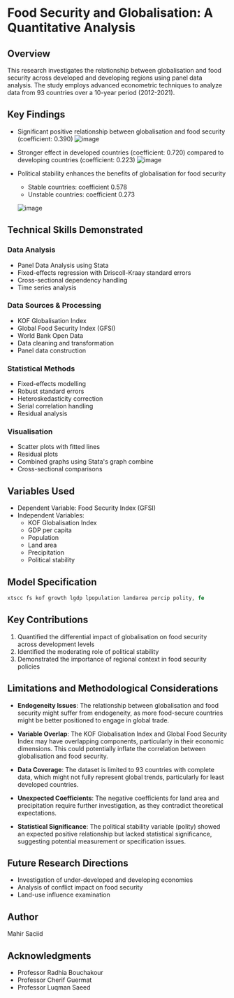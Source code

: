 # Food Security and Globalisation: A Quantitative Analysis

## Overview
This research investigates the relationship between globalisation and food security across developed and developing regions using panel data analysis. The study employs advanced econometric techniques to analyze data from 93 countries over a 10-year period (2012-2021).

## Key Findings
- Significant positive relationship between globalisation and food security (coefficient: 0.390)
![image](https://github.com/user-attachments/assets/f253fc9e-6412-488c-ad62-2d0e4265083e)
- Stronger effect in developed countries (coefficient: 0.720) compared to developing countries (coefficient: 0.223)
![image](https://github.com/user-attachments/assets/9854096e-4c22-473b-9855-5685ddf2772a)
- Political stability enhances the benefits of globalisation for food security
  - Stable countries: coefficient 0.578
  - Unstable countries: coefficient 0.273

  ![image](https://github.com/user-attachments/assets/e9cb0d8a-a3c2-4169-9fb9-262f779b5772)


## Technical Skills Demonstrated
### Data Analysis
- Panel Data Analysis using Stata
- Fixed-effects regression with Driscoll-Kraay standard errors
- Cross-sectional dependency handling
- Time series analysis

### Data Sources & Processing
- KOF Globalisation Index
- Global Food Security Index (GFSI)
- World Bank Open Data
- Data cleaning and transformation
- Panel data construction

### Statistical Methods
- Fixed-effects modelling
- Robust standard errors
- Heteroskedasticity correction
- Serial correlation handling
- Residual analysis

### Visualisation
- Scatter plots with fitted lines
- Residual plots
- Combined graphs using Stata's graph combine
- Cross-sectional comparisons

## Variables Used
- Dependent Variable: Food Security Index (GFSI)
- Independent Variables:
  - KOF Globalisation Index
  - GDP per capita
  - Population
  - Land area
  - Precipitation
  - Political stability

## Model Specification
```stata
xtscc fs kof growth lgdp lpopulation landarea percip polity, fe
```

## Key Contributions
1. Quantified the differential impact of globalisation on food security across development levels
2. Identified the moderating role of political stability
3. Demonstrated the importance of regional context in food security policies

## Limitations and Methodological Considerations
- **Endogeneity Issues**: The relationship between globalisation and food security might suffer from endogeneity, as more food-secure countries might be better positioned to engage in global trade.

- **Variable Overlap**: The KOF Globalisation Index and Global Food Security Index may have overlapping components, particularly in their economic dimensions. This could potentially inflate the correlation between globalisation and food security.

- **Data Coverage**: The dataset is limited to 93 countries with complete data, which might not fully represent global trends, particularly for least developed countries.

- **Unexpected Coefficients**: The negative coefficients for land area and precipitation require further investigation, as they contradict theoretical expectations.

- **Statistical Significance**: The political stability variable (polity) showed an expected positive relationship but lacked statistical significance, suggesting potential measurement or specification issues.

## Future Research Directions
- Investigation of under-developed and developing economies
- Analysis of conflict impact on food security
- Land-use influence examination

## Author
Mahir Saciid

## Acknowledgments
- Professor Radhia Bouchakour
- Professor Cherif Guermat
- Professor Luqman Saeed

